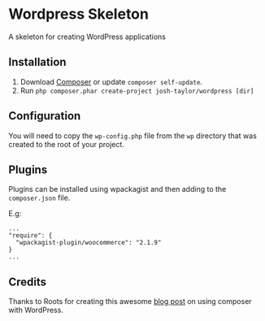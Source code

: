 # Wordpress Skeleton

A skeleton for creating WordPress applications

## Installation

1. Download [Composer](http://getcomposer.org/doc/00-intro.md) or update `composer self-update`.
2. Run `php composer.phar create-project josh-taylor/wordpress [dir]`

## Configuration

You will need to copy the `wp-config.php` file from the `wp` directory that was created to the root of your project.

## Plugins

Plugins can be installed using wpackagist and then adding to the `composer.json` file.

E.g:

```
...
"require": {
  "wpackagist-plugin/woocommerce": "2.1.9"
}
...
```

## Credits

Thanks to Roots for creating this awesome [blog post](http://roots.io/using-composer-with-wordpress/) on using composer with WordPress.

